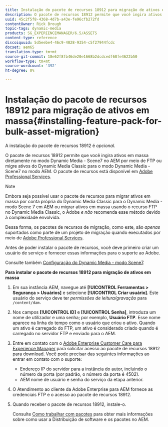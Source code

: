 ```yaml
---
title: Instalação do pacote de recursos 18912 para migração de ativos em massa
description: O pacote de recursos 18912 permite que você ingira ativos em massa por FTP ou migre ativos do Dynamic Media Classic para o Dynamic Media no AEM. Este pacote opcional de recursos está disponível no suporte ao Adobe.
uuid: 45c2f5f8-4368-4d7b-a43e-fe96cfb272fd
contentOwner: Rick Brough
topic-tags: dynamic-media
products: SG_EXPERIENCEMANAGER/6.5/ASSETS
content-type: reference
discoiquuid: 5d5eebe4-46c9-4028-9354-c5f27944fcdc
docset: aem65
translation-type: tm+mt
source-git-commit: 18e62f8fb46de20e1668b2dcdcedf68fe4622b50
workflow-type: tm+mt
source-wordcount: '392'
ht-degree: 0%

---
```



# Instalação do pacote de recursos 18912 para migração de ativos em massa{#installing-feature-pack-for-bulk-asset-migration}

A instalação do pacote de recursos 18912 é *opcional*.

O pacote de recursos 18912 permite que você ingira ativos em massa diretamente no modo Dynamic Media - Scene7 no AEM por meio de FTP ou migre ativos do Dynamic Media Classic para o modo Dynamic Media - Scene7 no modo AEM. O pacote de recursos está disponível em [Adobe Professional Services](https://www.adobe.com/experience-cloud/consulting-services.html).

>[!NOTE]
>
>Embora seja possível usar o pacote de recursos para migrar ativos em massa por conta própria do Dynamic Media Classic para o Dynamic Media - modo Scene 7 em AEM ou migrar ativos em massa usando o recurso FTP no Dynamic Media Classic, o Adobe *e não* recomenda esse método devido à complexidade envolvida.
>
>Dessa forma, os pacotes de recursos de migração, como este, são *apenas* suportados como parte de um projeto de migração quando executados por meio de [Adobe Professional Services](https://www.adobe.com/experience-cloud/consulting-services.html).

Antes de poder instalar o pacote de recursos, você deve primeiro criar um usuário de serviço e fornecer essas informações para o suporte ao Adobe.

Consulte também [Configuração do Dynamic Media - modo Scene7](/help/assets/config-dms7.md).

**Para instalar o pacote de recursos 18912 para migração de ativos em massa**

1. Em sua instância AEM, navegue até **[!UICONTROL Ferramentas > Segurança > Usuários]** e selecione **[!UICONTROL Criar usuário]**. Este usuário do serviço deve ter *permissões de leitura/gravação* para `/content/dam.`
1. Nos campos **[!UICONTROL ID]** e **[!UICONTROL Senha]**, introduza um nome de utilizador e uma senha; por exemplo, **Usuário FTP**. Esse nome aparece na linha do tempo como o usuário que criou o ativo. Quando um ativo é carregado do FTP, um ativo é considerado criado quando é carregado no servidor FTP e enviado para o AEM.
1. Entre em contato com o [Adobe Enterprise Customer Care para Experience Manager](https://experienceleague.adobe.com/?support-solution=General#support) para solicitar acesso ao pacote de recursos 18912 para download. Você pode precisar das seguintes informações ao entrar em contato com o suporte:

   * Endereço IP do servidor para a instância do autor, incluindo o número da porta (por padrão, o número da porta é 4502).
   * AEM nome de usuário e senha do serviço da etapa anterior.

1. O Atendimento ao cliente da Adobe Enterprise para AEM fornece as credenciais FTP e o acesso ao pacote de recursos 18912.
1. Quando receber o pacote de recursos 18912, instale-o.

   Consulte [Como trabalhar com pacotes](/help/sites-administering/package-manager.md) para obter mais informações sobre como usar a Distribuição de software e os pacotes no AEM.
